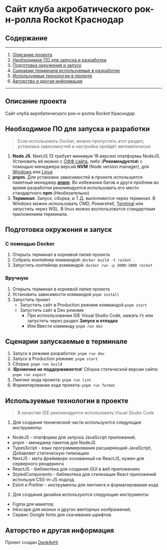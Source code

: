 # Сайт клуба акробатического рок-н-ролла Rockot Краснодар

## Содержание

---

1. [Описание проекта](#%D0%BE%D0%BF%D0%B8%D1%81%D0%B0%D0%BD%D0%B8%D0%B5-%D0%BF%D1%80%D0%BE%D0%B5%D0%BA%D1%82%D0%B0)
2. [Необходимое ПО для запуска и разработки](#%D0%BD%D0%B5%D0%BE%D0%B1%D1%85%D0%BE%D0%B4%D0%B8%D0%BC%D0%BE%D0%B5-%D0%BF%D0%BE-%D0%B4%D0%BB%D1%8F-%D0%B7%D0%B0%D0%BF%D1%83%D1%81%D0%BA%D0%B0-%D0%B8-%D1%80%D0%B0%D0%B7%D1%80%D0%B0%D0%B1%D0%BE%D1%82%D0%BA%D0%B8)
3. [Подготовка окружения и запуск](#%D0%BF%D0%BE%D0%B4%D0%B3%D0%BE%D1%82%D0%BE%D0%B2%D0%BA%D0%B0-%D0%BE%D0%BA%D1%80%D1%83%D0%B6%D0%B5%D0%BD%D0%B8%D1%8F-%D0%B8-%D0%B7%D0%B0%D0%BF%D1%83%D1%81%D0%BA)
4. [Сценарии терминала используемые в разработке](#%D1%81%D1%86%D0%B5%D0%BD%D0%B0%D1%80%D0%B8%D0%B8-%D0%B7%D0%B0%D0%BF%D1%83%D1%81%D0%BA%D0%B0%D0%B5%D0%BC%D1%8B%D0%B5-%D0%B2-%D1%82%D0%B5%D1%80%D0%BC%D0%B8%D0%BD%D0%B0%D0%BB%D0%B5)
5. [Используемые технологии в проекте](#%D0%B8%D1%81%D0%BF%D0%BE%D0%BB%D1%8C%D0%B7%D1%83%D0%B5%D0%BC%D1%8B%D0%B5-%D1%82%D0%B5%D1%85%D0%BD%D0%BE%D0%BB%D0%BE%D0%B3%D0%B8%D0%B8-%D0%B2-%D0%BF%D1%80%D0%BE%D0%B5%D0%BA%D1%82%D0%B5)
6. [Авторство и другая информация](#%D0%B0%D0%B2%D1%82%D0%BE%D1%80%D1%81%D1%82%D0%B2%D0%BE-%D0%B8-%D0%B4%D1%80%D1%83%D0%B3%D0%B0%D1%8F-%D0%B8%D0%BD%D1%84%D0%BE%D1%80%D0%BC%D0%B0%D1%86%D0%B8%D1%8F)

---

## Описание проекта

Сайт клуба акробатического рок-н-ролла Rockot Краснодар

## Необходимое ПО для запуска и разработки

> Если использовать Docker, можно пропустить этот раздел, установка зависимостей и настройка пройдёт автоматически

1. **Node JS**. NextJS 13 требует минимум 18 версию платформы NodeJS.
   Установить её можно с [ОФФ сайта](https://nodejs.org/en/),
   либо (_**Рекомендуется**_) с помощью менеджера версий **NVM** (Node version manager),
   для [Windows](https://github.com/coreybutler/nvm-windows) или [Linux](https://github.com/nvm-sh/nvm)
2. **pnpm**. Для установки зависимостей в проекте используется пакетный менеджер [**pnpm**](https://pnpm.io/).
   Во избежания багов и други проблем во время разработки рекомендуется использовать его место стандартного **npm** (Необязательно)
3. **Терминал**. Запуск, сборка, и Т.Д. выполняются через терминал.
   В Windows можно использовать CMD, Powershell, [Terminal](https://apps.microsoft.com/store/detail/windows-terminal/9N0DX20HK701?hl=ru-ru&gl=ru) или запустить через WSL.
   В linux можно воспользоватся стандартным приложением терминала.

## Подготовка окружения и запуск

### С помощью Docker

1. Открыть терминал в корневой папке проекта
2. Собрать контейнер коммандой: `docker build -t rockot .`
3. Запустить контейнер коммандой: `docker run -p 3000:3000 rockot`

### Вручную

1. Открыть терминал в корневой папке проекта
2. Установить зависимости коммандой `pnpm install`
3. Запустить проект
    - Запустить сайт в Production режиме коммандой `pnpm start`
    - Запустить сайт в Dev режиме
        - При исплользовании IDE Visual Studio Code, нажать `F5` или запустить через раздел **Запуск и отладка**
        - Или Ввести комманду `pnpm run dev`

## Сценарии запускаемые в терминале

1. Запуск в режиме разработки: `pnpm run dev`
2. Запуск в Production режиме: `pnpm start`
3. Сборка: `pnpm run build`
4. !_**Временно не поддерживается**_! Сборка статической версии сайта: `pnpm run export`
5. Линтинг кода проекта: `pnpm run lint`
6. Форматирование кода проекта: `pnpm run format`

## Используемые технологии в проекте

> В качестве IDE рекомендуется использовать Visual Studio Code

1. Для создания технической части используются следующие инструменты:

-   NodeJS - платформа для запуска JavaScript приложений;
-   pnpm - менеджер пакетов для NodeJS
-   TypesScript - язык программирования расширяющий JavaScript, Добавляет статическую типизацию
-   NextJS - мета фреймворк основанный на ReactJS, нужен для серверного рендеринга
-   ReactJS - библиотека для создания GUI в веб приложениях
-   StyledComponents - библиотека для стилизации React приложений используя CSS-in-JS подход
-   Eslint и Prettier - инструменты для линтинга и форматирования кода

2. Для создания дизайна используются следующие инструменты:

-   Figma для макетов;
-   Inkscape для иконок и других векторных изображений;
-   Сервис Google fonts для скачивания шрифтов.

## Авторство и другая информация

Проект создан [DankAvHi](https://github.com/DankAvHi)
